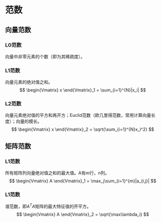 # 范数

## 向量范数
### L0范数
向量中非零元素的个数（即为其稀疏度）。

### L1范数
向量元素的绝对值之和。
$$
\begin{Vmatrix}
x
\end{Vmatrix}_1 = \sum_{i=1}^{N}|x_i|
$$

### L2范数
向量元素绝对值的平方和再开方；Euclid范数（欧几里得范数，常用计算向量长度）；向量的模长。
$$
\begin{Vmatrix}
x
\end{Vmatrix}_2 = \sqrt{\sum_{i=1}^{N}x_i^2}
$$

## 矩阵范数
### L1范数
所有矩阵列向量绝对值之和的最大值。A有m行，n列。
$$
\begin{Vmatrix}
A
\end{Vmatrix}_1 = \max_j\sum_{i=1}^{m}|a_{i,j}|
$$

### L1范数
谱范数，即$A^TA$矩阵的最大特征值的开平方。
$$
\begin{Vmatrix}
A
\end{Vmatrix}_2 = \sqrt{\max\lambda_i}
$$